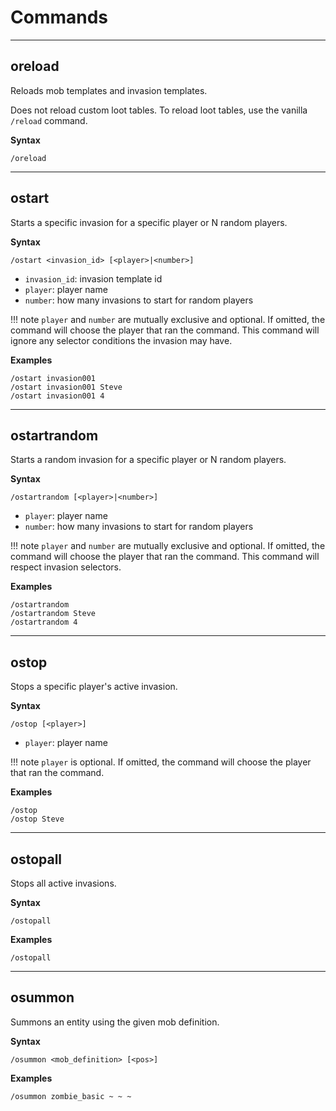 # Commands

---

## oreload

Reloads mob templates and invasion templates.

Does not reload custom loot tables. To reload loot tables, use the vanilla `/reload` command.

**Syntax**

```
/oreload
```

---

## ostart

Starts a specific invasion for a specific player or N random players.

**Syntax**

```
/ostart <invasion_id> [<player>|<number>]
```

* `invasion_id`: invasion template id
* `player`: player name
* `number`: how many invasions to start for random players

!!! note
    `player` and `number` are mutually exclusive and optional. If omitted, the command will choose the player that ran the command. This command will ignore any selector conditions the invasion may have.

**Examples**

```
/ostart invasion001
/ostart invasion001 Steve
/ostart invasion001 4
```

---

## ostartrandom

Starts a random invasion for a specific player or N random players.

**Syntax**

```
/ostartrandom [<player>|<number>]
```

* `player`: player name
* `number`: how many invasions to start for random players

!!! note
    `player` and `number` are mutually exclusive and optional. If omitted, the command will choose the player that ran the command. This command will respect invasion selectors.

**Examples**

```
/ostartrandom
/ostartrandom Steve
/ostartrandom 4
```

---

## ostop

Stops a specific player's active invasion.

**Syntax**

```
/ostop [<player>]
```

* `player`: player name

!!! note
    `player` is optional. If omitted, the command will choose the player that ran the command.

**Examples**

```
/ostop
/ostop Steve
```

---

## ostopall

Stops all active invasions.

**Syntax**

```
/ostopall
```

**Examples**

```
/ostopall
```

---

## osummon

Summons an entity using the given mob definition.

**Syntax**

```
/osummon <mob_definition> [<pos>]
```

**Examples**

```
/osummon zombie_basic ~ ~ ~
```
